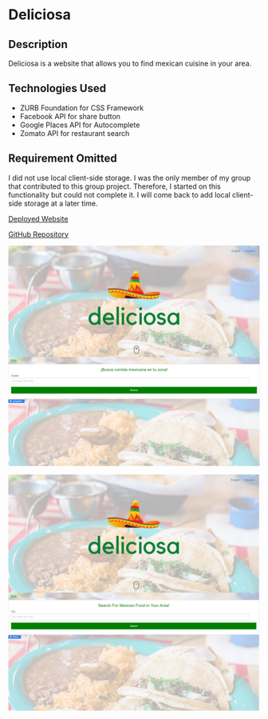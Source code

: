 # Deliciosa

## Description 

Deliciosa is a website that allows you to find mexican cuisine in your area.

## Technologies Used

* ZURB Foundation for CSS Framework
* Facebook API for share button
* Google Places API for Autocomplete
* Zomato API for restaurant search

## Requirement Omitted 

I did not use local client-side storage. I was the only member of my group that contributed to this group project. Therefore, I started on this functionality but could not complete it. I will come back to add local client-side storage at a later time. 

[Deployed Website](https://kaylabartley.github.io/mexican-restaurant-finder/)

[GitHub Repository](https://github.com/kaylabartley/mexican-restaurant-finder/)

![Screenshot #1](./assets/images/s1.png) 

![Screenshot #1](./assets/images/s2.png)




